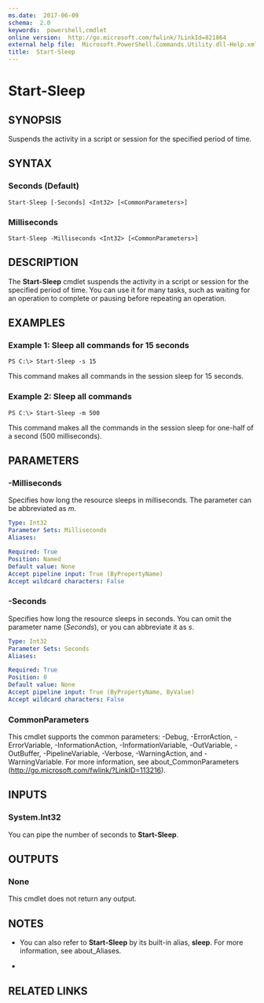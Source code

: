 ```yaml
---
ms.date:  2017-06-09
schema:  2.0
keywords:  powershell,cmdlet
online version:  http://go.microsoft.com/fwlink/?LinkId=821864
external help file:  Microsoft.PowerShell.Commands.Utility.dll-Help.xml
title:  Start-Sleep
---
```


# Start-Sleep

## SYNOPSIS
Suspends the activity in a script or session for the specified period of time.

## SYNTAX

### Seconds (Default)
```
Start-Sleep [-Seconds] <Int32> [<CommonParameters>]
```

### Milliseconds
```
Start-Sleep -Milliseconds <Int32> [<CommonParameters>]
```

## DESCRIPTION
The **Start-Sleep** cmdlet suspends the activity in a script or session for the specified period of time.
You can use it for many tasks, such as waiting for an operation to complete or pausing before repeating an operation.

## EXAMPLES

### Example 1: Sleep all commands for 15 seconds
```
PS C:\> Start-Sleep -s 15
```

This command makes all commands in the session sleep for 15 seconds.

### Example 2: Sleep all commands
```
PS C:\> Start-Sleep -m 500
```

This command makes all the commands in the session sleep for one-half of a second (500 milliseconds).

## PARAMETERS

### -Milliseconds
Specifies how long the resource sleeps in milliseconds.
The parameter can be abbreviated as *m*.

```yaml
Type: Int32
Parameter Sets: Milliseconds
Aliases: 

Required: True
Position: Named
Default value: None
Accept pipeline input: True (ByPropertyName)
Accept wildcard characters: False
```

### -Seconds
Specifies how long the resource sleeps in seconds.
You can omit the parameter name (*Seconds*), or you can abbreviate it as *s*.

```yaml
Type: Int32
Parameter Sets: Seconds
Aliases: 

Required: True
Position: 0
Default value: None
Accept pipeline input: True (ByPropertyName, ByValue)
Accept wildcard characters: False
```

### CommonParameters
This cmdlet supports the common parameters: -Debug, -ErrorAction, -ErrorVariable, -InformationAction, -InformationVariable, -OutVariable, -OutBuffer, -PipelineVariable, -Verbose, -WarningAction, and -WarningVariable. For more information, see about_CommonParameters (http://go.microsoft.com/fwlink/?LinkID=113216).

## INPUTS

### System.Int32
You can pipe the number of seconds to **Start-Sleep**.

## OUTPUTS

### None
This cmdlet does not return any output.

## NOTES
* You can also refer to **Start-Sleep** by its built-in alias, **sleep**. For more information, see about_Aliases.

*

## RELATED LINKS

